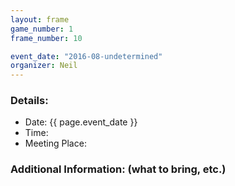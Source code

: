 ```yaml
---
layout: frame
game_number: 1
frame_number: 10

event_date: "2016-08-undetermined"
organizer: Neil
---
```



### Details:
- Date: {{ page.event_date }}
- Time:
- Meeting Place:

### Additional Information: (what to bring, etc.)
